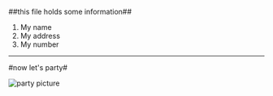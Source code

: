 ##this file holds some information##
1. My name
2. My address
3. My number

-----

#now let's party#

![party picture](https://media0.giphy.com/media/f4bUks2G3fhtctcFzV/giphy.gif)
